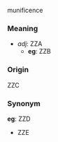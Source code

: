 munificence
### Meaning
+ _adj_: ZZA
    + __eg__: ZZB

### Origin

ZZC

### Synonym

__eg__: ZZD

+ ZZE


